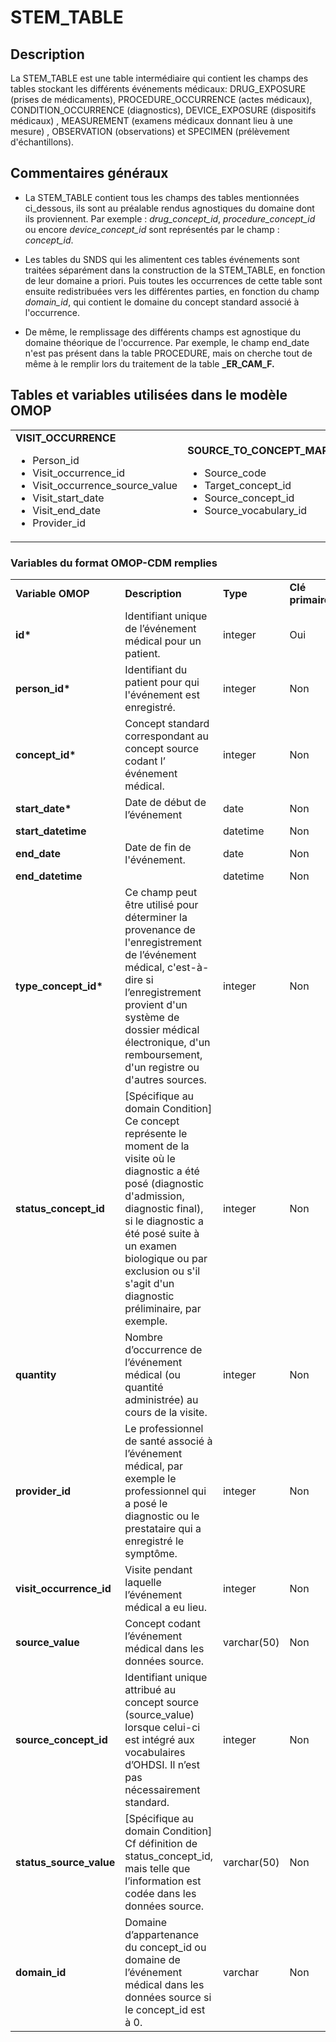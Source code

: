 # STEM_TABLE
<!-- SPDX-License-Identifier: MPL-2.0 -->

## Description

La STEM_TABLE est une table intermédiaire qui contient les champs des tables stockant les différents événements médicaux: DRUG_EXPOSURE (prises de médicaments), PROCEDURE_OCCURRENCE (actes médicaux), CONDITION_OCCURRENCE (diagnostics), DEVICE_EXPOSURE (dispositifs médicaux) , MEASUREMENT (examens médicaux donnant lieu à une mesure) , OBSERVATION (observations) et SPECIMEN (prélèvement d'échantillons).

## Commentaires généraux

-   La STEM_TABLE contient tous les champs des tables mentionnées ci_dessous, ils sont au préalable rendus agnostiques du domaine dont ils proviennent. Par exemple : *drug_concept_id*, *procedure_concept_id* ou encore *device_concept_id* sont représentés par le champ : *concept_id*.

-   Les tables du SNDS qui les alimentent ces tables événements sont traitées séparément dans la construction de la STEM_TABLE, en fonction de leur domaine a priori. Puis toutes les occurrences de cette table sont ensuite redistribuées vers les différentes parties, en fonction du champ *domain_id*, qui contient le domaine du concept standard associé à l'occurrence.

-   De même, le remplissage des différents champs est agnostique du domaine théorique de l'occurrence. Par exemple, le champ end_date n'est pas présent dans la table PROCEDURE, mais on cherche tout de même à le remplir lors du traitement de la table **\_ER_CAM_F.**

## Tables et variables utilisées dans le modèle OMOP

<table>
<colgroup>
<col style="width: 29%" />
<col style="width: 26%" />
<col style="width: 19%" />
<col style="width: 24%" />
</colgroup>
<tdead>
<tr class="header">
<td><strong>VISIT_OCCURRENCE</strong>
<ul>
<li>Person_id</li>
<li>Visit_occurrence_id</li>
<li>Visit_occurrence_source_value</li>
<li>Visit_start_date</li>
<li>Visit_end_date</li>
<li>Provider_id</li>
</ul></td>
<td><strong>SOURCE_TO_CONCEPT_MAP</strong>
<ul>
<li>Source_code</li>
<li>Target_concept_id</li>
<li>Source_concept_id</li>
<li>Source_vocabulary_id</li>
</ul></td>
<td><strong>CONCEPT</strong>
<ul>
<li>Concept_code</li>
<li>Vocabulary_id</li>
<li>Concept_id</li>
<li>Domain_id</li>
</ul></td>
<td><strong>CONCEPT_RELATIONSHIP</strong>
<ul>
<li>Concept_id_1</li>
<li>Concept_id_2</li>
<li>Relationship_id</li>
</ul></td>
</tr>
</tdead>
<tbody>
</tbody>
</table>

### Variables du format OMOP-CDM remplies

<table>
<colgroup>
<col style="width: 18%" />
<col style="width: 39%" />
<col style="width: 13%" />
<col style="width: 7%" />
<col style="width: 8%" />
<col style="width: 11%" />
</colgroup>
<tbody>
<tr class="odd">
<td><strong>Variable OMOP</strong></td>
<td><strong>Description</strong></td>
<td><strong>Type</strong></td>
<td><strong>Clé primaire</strong></td>
<td><strong>Clé étrangère</strong></td>
<td><strong>Table de la clé étrangère</strong></td>
</tr>
<tr class="even">
<td><strong>id*</strong></td>
<td>Identifiant unique de l’événement médical pour un patient.</td>
<td>integer</td>
<td>Oui</td>
<td>Non</td>
<td></td>
</tr>
<tr class="odd">
<td><strong>person_id*</strong></td>
<td>Identifiant du patient pour qui l'événement est enregistré.</td>
<td>integer</td>
<td>Non</td>
<td>Oui</td>
<td>PERSON</td>
</tr>
<tr class="even">
<td><strong>concept_id*</strong></td>
<td>Concept standard correspondant au concept source codant l’ événement
médical.</td>
<td>integer</td>
<td>Non</td>
<td>Oui</td>
<td>CONCEPT</td>
</tr>
<tr class="odd">
<td><strong>start_date*</strong></td>
<td>Date de début de l’événement</td>
<td>date</td>
<td>Non</td>
<td>Non</td>
<td></td>
</tr>
<tr class="even">
<td><strong>start_datetime</strong></td>
<td></td>
<td>datetime</td>
<td>Non</td>
<td>Non</td>
<td></td>
</tr>
<tr class="odd">
<td><strong>end_date</strong></td>
<td>Date de fin de l'événement.</td>
<td>date</td>
<td>Non</td>
<td>Non</td>
<td></td>
</tr>
<tr class="even">
<td><strong>end_datetime</strong></td>
<td></td>
<td>datetime</td>
<td>Non</td>
<td>Non</td>
<td></td>
</tr>
<tr class="odd">
<td><strong>type_concept_id*</strong></td>
<td>Ce champ peut être utilisé pour déterminer la provenance de
l'enregistrement de l’événement médical, c'est-à-dire si
l’enregistrement provient d'un système de dossier médical électronique,
d'un remboursement, d'un registre ou d'autres sources.</td>
<td>integer</td>
<td>Non</td>
<td>Oui</td>
<td>CONCEPT</td>
</tr>
<tr class="even">
<td><strong>status_concept_id</strong></td>
<td>[Spécifique au domain Condition]
Ce concept représente le moment de la visite où le diagnostic a été
posé (diagnostic d'admission, diagnostic final), si le diagnostic a été
posé suite à un examen biologique ou par exclusion ou s'il s'agit d'un
diagnostic préliminaire, par exemple.</td>
<td>integer</td>
<td>Non</td>
<td>Oui</td>
<td>CONCEPT</td>
</tr>
<tr class="odd">
<td><strong>quantity</strong></td>
<td>Nombre d’occurrence de l’événement médical (ou quantité administrée)
au cours de la visite.</td>
<td>integer</td>
<td>Non</td>
<td>Non</td>
<td></td>
</tr>
<tr class="even">
<td><strong>provider_id</strong></td>
<td>Le professionnel de santé associé à l’événement médical, par exemple
le professionnel qui a posé le diagnostic ou le prestataire qui a
enregistré le symptôme.</td>
<td>integer</td>
<td>Non</td>
<td>Oui</td>
<td>PROVIDER</td>
</tr>
<tr class="odd">
<td><strong>visit_occurrence_id</strong></td>
<td>Visite pendant laquelle l’événement médical a eu lieu.</td>
<td>integer</td>
<td>Non</td>
<td>Oui</td>
<td>VISIT_
OCCURRENCE</td>
</tr>
<tr class="even">
<td><strong>source_value</strong></td>
<td>Concept codant l’événement médical dans les données source.</td>
<td>varchar(50)</td>
<td>Non</td>
<td>Non</td>
<td></td>
</tr>
<tr class="odd">
<td><strong>source_concept_id</strong></td>
<td>Identifiant unique attribué au concept source (source_value) lorsque
celui-ci est intégré aux vocabulaires d’OHDSI. Il n’est pas
nécessairement standard.</td>
<td>integer</td>
<td>Non</td>
<td>Oui</td>
<td>CONCEPT</td>
</tr>
<tr class="even">
<td><strong>status_source_value</strong></td>
<td>[Spécifique au domain Condition]
Cf définition de status_concept_id, mais telle que l’information est
codée dans les données source.</td>
<td>varchar(50)</td>
<td>Non</td>
<td>Non</td>
<td></td>
</tr>
<tr class="odd">
<td><strong>domain_id</strong></td>
<td>Domaine d’appartenance du concept_id ou domaine de l’événement
médical dans les données source si le concept_id est à 0.</td>
<td>varchar</td>
<td>Non</td>
<td>Oui</td>
<td>CONCEPT</td>
</tr>
</tbody>
</table>
